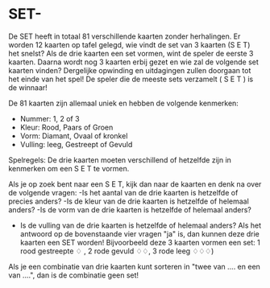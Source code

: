# SET- 
De SET heeft in totaal 81 verschillende kaarten zonder herhalingen. Er worden 12 kaarten op tafel gelegd, wie vindt de set van 3 kaarten (S E T) het snelst? 
Als de drie kaarten een set vormen, wint de speler de eerste 3 kaarten. Daarna wordt nog 3 kaarten erbij gezet en wie zal de volgende set kaarten vinden? 
Dergelijke opwinding en uitdagingen zullen doorgaan tot het einde van het spel! De speler die de meeste sets verzamelt ( S E T ) is de winnaar!
 
De  81 kaarten zijn allemaal uniek en hebben de volgende kenmerken:
- Nummer: 1, 2 of 3
- Kleur: Rood, Paars of Groen 
- Vorm: Diamant, Ovaal of kronkel 
- Vulling: leeg, Gestreept of Gevuld

Spelregels:
De drie kaarten moeten verschillend of hetzelfde zijn in kenmerken om een S E T te vormen. 

Als je op zoek bent naar een S E T, kijk dan naar de kaarten en denk na over de volgende vragen: 
-Is het aantal van de drie kaarten is hetzelfde of precies anders?
-Is de kleur van de drie kaarten is hetzelfde of helemaal anders?
-Is de vorm van de drie kaarten is  hetzelfde of helemaal anders?
- Is de vulling van de drie kaarten is hetzelfde of helemaal anders?
 Als het antwoord op de bovenstaande vier vragen "ja" is, dan kunnen deze drie kaarten een SET worden!
 Bijvoorbeeld deze 3 kaarten vormen een set: 1 rood gestreepte ♢ , 2 rode gevuld ♢♢, 3 rode leeg ♢♢♢)
 
 Als je een combinatie van drie kaarten kunt sorteren in "twee van .... en een van ....", dan is de combinatie geen set!
 
